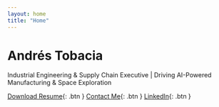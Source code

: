 ```yaml
---
layout: home
title: "Home"
---
```


# Andrés Tobacia
Industrial Engineering & Supply Chain Executive | Driving AI-Powered Manufacturing & Space Exploration

[Download Resume](https://github.com/andrewflows/tobacia/commit/5b263a6643c30f3ec8dda3fbb5c9778fb0f042e2#diff-c375c23a08689eda703269c26c1957408cc35634993d0b3a7985e63fa1d83511){: .btn }
[Contact Me](contact.html){: .btn }
[LinkedIn]([https://www.linkedin.com/in/jatobacia/]){: .btn }

